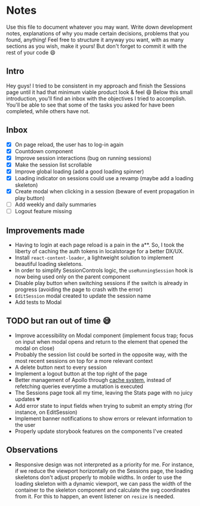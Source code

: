 # Notes

Use this file to document whatever you may want.
Write down development notes, explanations of why you made certain decisions, problems that you found, anything!
Feel free to structure it anyway you want, with as many sections as you wish, make it yours!
But don't forget to commit it with the rest of your code 😄

## Intro

Hey guys! I tried to be consistent in my approach and finish the Sessions page until it had that minimum viable product look & feel 😄 Below this small introduction, you'll find an inbox with the objectives I tried to accomplish. You'll be able to see that some of the tasks you asked for have been completed, while others have not.

## Inbox

- [x] On page reload, the user has to log-in again
- [x] Countdown component
- [x] Improve session interactions (bug on running sessions)
- [x] Make the session list scrollable
- [x] Improve global loading (add a good loading spinner)
- [x] Loading indicator on sessions could use a revamp (maybe add a loading skeleton)
- [x] Create modal when clicking in a session (beware of event propagation in play button)
- [ ] Add weekly and daily summaries
- [ ] Logout feature missing

## Improvements made

- Having to login at each page reload is a pain in the a\*\*. So, I took the liberty of caching the auth tokens in localstorage for a better DX/UX.
- Install `react-content-loader`, a lightweight solution to implement beautiful loading skeletons.
- In order to simplify SessionControls logic, the `useRunningSession` hook is now being used only on the parent component
- Disable play button when switching sessions if the switch is already in progress (avoiding the page to crash with the error)
- `EditSession` modal created to update the session name
- Add tests to Modal

## TODO but ran out of time 😅

- Improve accessibility on Modal component (implement focus trap; focus on input when modal opens and return to the element that opened the modal on close)
- Probably the session list could be sorted in the opposite way, with the most recent sessions on top for a more relevant context
- A delete button next to every session
- Implement a logout button at the top right of the page
- Better management of Apollo through [cache system](https://www.apollographql.com/docs/react/caching/cache-configuration/), instead of refetching queries everytime a mutation is executed
- The Sessions page took all my time, leaving the Stats page with no juicy updates 💔
- Add error state to input fields when trying to submit an empty string (for instance, on EditSession)
- Implement banner notifications to show errors or relevant information to the user
- Properly update storybook features on the components I've created

## Observations

- Responsive design was not interpreted as a priority for me. For instance, if we reduce the viewport horizontally on the Sessions page, the loading skeletons don't adjust properly to mobile widths. In order to use the loading skeleton with a dynamic viewport, we can pass the width of the container to the skeleton component and calculate the svg coordinates from it. For this to happen, an event listener on `resize` is needed.
